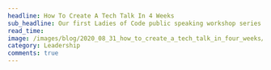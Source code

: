 ```yaml
---
headline: How To Create A Tech Talk In 4 Weeks
sub_headline: Our first Ladies of Code public speaking workshop series helped four women write and perform a tech talk.
read_time: 
image: /images/blog/2020_08_31_how_to_create_a_tech_talk_in_four_weeks/get_heard_2020_banner.png
category: Leadership
comments: true
---
```


